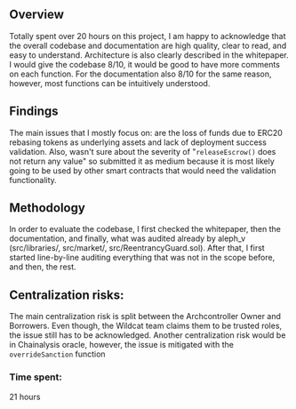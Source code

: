 ## Overview
Totally spent over 20 hours on this project, I am happy to acknowledge that the overall codebase and documentation are high quality, clear to read, and easy to understand. Architecture is also clearly described in the whitepaper. I would give the codebase 8/10, it would be good to have more comments on each function. For the documentation also 8/10 for the same reason, however, most functions can be intuitively understood. 

## Findings
The main issues that I mostly focus on: are the loss of funds due to ERC20 rebasing tokens as underlying assets and lack of deployment success validation.
Also, wasn't sure about the severity of "`releaseEscrow()` does not return any value" so submitted it as medium because it is most likely going to be used by other smart contracts that would need the validation functionality.

## Methodology
In order to evaluate the codebase, I first checked the whitepaper, then the documentation, and finally, what was audited already by aleph_v (src/libraries/, src/market/, src/ReentrancyGuard.sol). After that, I first started line-by-line auditing everything that was not in the scope before, and then, the rest.


## Centralization risks:
The main centralization risk is split between the Archcontroller Owner and Borrowers. Even though, the Wildcat team claims them to be trusted roles, the issue still has to be acknowledged.
Another centralization risk would be in Chainalysis oracle, however, the issue is mitigated with the `overrideSanction` function


### Time spent:
21 hours